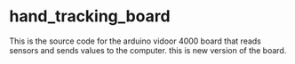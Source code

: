 # hand_tracking_board
This is the source code for the arduino vidoor 4000 board that reads sensors and sends values to the computer.
this is new version of the board.
